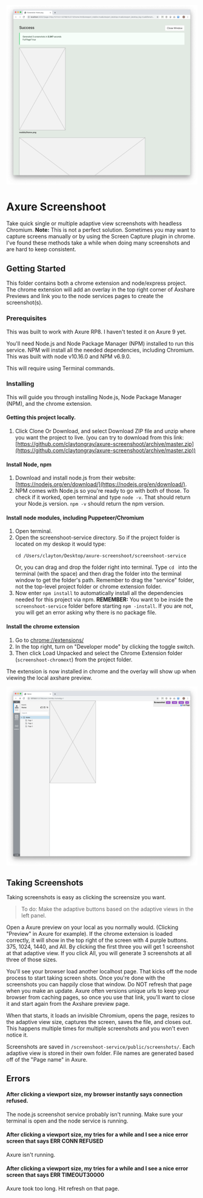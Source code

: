 ![Chrome Output](readme_assets/preview_multiple.png)

# Axure Screenshoot

Take quick single or multiple adaptive view screenshots with headless Chromium.
 **Note:** This is not a perfect solution. Sometimes you may want to capture screens manually or by using the Screen Capture plugin in chrome. I've found these methods take a while when doing many screenshots and are hard to keep consistent. 

## Getting Started

This folder contains both a chrome extension and node/express project. 
The chrome extension will add an overlay in the top right corner of Axshare Previews and link you to the node services pages to create the screenshot(s).

### Prerequisites

This was built to work with Axure RP8. I haven't tested it on Axure 9 yet.

You'll need Node.js and Node Package Manager (NPM) installed to run this service. NPM will install all the needed dependencies, including Chromium. This was built with node v10.16.0 and NPM v6.9.0.

This will require using Terminal commands.


### Installing

This will guide you through installing Node.js, Node Package Manager (NPM), and the chrome extension.


#### Getting this project locally. 
1. Click Clone Or Download, and select Download ZIP file and unzip where you want the project to live. (you can try to download from this link: [https://github.com/claytongray/axure-screenshoot/archive/master.zip](https://github.com/claytongray/axure-screenshoot/archive/master.zip))


#### Install Node, npm
1. Download and install node.js from their website: [https://nodejs.org/en/download/](https://nodejs.org/en/download/).
2. NPM comes with Node.js so you're ready to go with both of those. To check if it worked, open terminal and type `node -v`. That should return your Node.js version. `npm -v` should return the npm version.


#### Install node modules, including Puppeteer/Chromium
1. Open terminal. 
2. Open the screenshoot-service directory. So if the project folder is located on my deskop it would type:
	```
	cd /Users/clayton/Desktop/axure-screenshoot/screenshoot-service
	```
	Or, you can drag and drop the folder right into terminal. Type `cd ` into the terminal (with the space) and then drag the folder into the terminal window to get the folder's path. Remember to drag the "service" folder, not the top-level project folder or chrome extension folder.
3. Now enter `npm install` to automatically install all the dependencies needed for this project via npm. 
**REMEMBER:** You want to be inside the `screenshoot-service` folder before starting `npm -install`. If you are not, you will get an error asking why there is no package file. 

#### Install the chrome extension

1. Go to [chrome://extensions/](chrome://extensions/)
2. In the top right, turn on "Developer mode" by clicking the toggle switch.
3. Then click Load Unpacked and select the Chrome Extension folder (`screenshoot-chromext`) from the project folder.

The extension is now installed in chrome and the overlay will show up when viewing the local axshare preview.

![Chrome Output](readme_assets/preview_share.png)


## Taking Screenshots

Taking screenshots is easy as clicking the screensize you want. 

> To do: Make the adaptive buttons based on the adaptive views in the left panel.

Open a Axure preview on your local as you normally would. (Clicking "Preview" in Axure for example).
If the chrome extension is loaded correctly, it will show in the top right of the screen with 4 purple buttons. 
375, 1024, 1440, and All. By clicking the first three you will get 1 screenshot at that adaptive view.
If you click All, you will generate 3 screenshots at all three of those sizes.

You'll see your browser load another localhost page. That kicks off the node process to start taking screen shots. Once you're done with the screenshots you can happily close that window. Do NOT refresh that page when you make an update. Axure often versions unique urls to keep your browser from caching pages, so once you use that link, you'll want to close it and start again from the Axshare preview page.

When that starts, it loads an invisible Chromium, opens the page, resizes to the adaptive view size, captures the screen, saves the file, and closes out. This happens multiple times for multiple screenshots and you won't even notice it.

Screenshots are saved in `/screenshoot-service/public/screenshots/`.
Each adaptive view is stored in their own folder. 
File names are generated based off of the "Page name" in Axure.


## Errors

#### After clicking a viewport size, my browser instantly says connection refused.
The node.js screenshot service probably isn't running. Make sure your terminal is open and the node service is running. 

#### After clicking a viewport size, my tries for a while and I see a nice error screen that says ERR CONN REFUSED
Axure isn't running. 

#### After clicking a viewport size, my tries for a while and I see a nice error screen that says ERR TIMEOUT30000
Axure took too long. Hit refresh on that page.